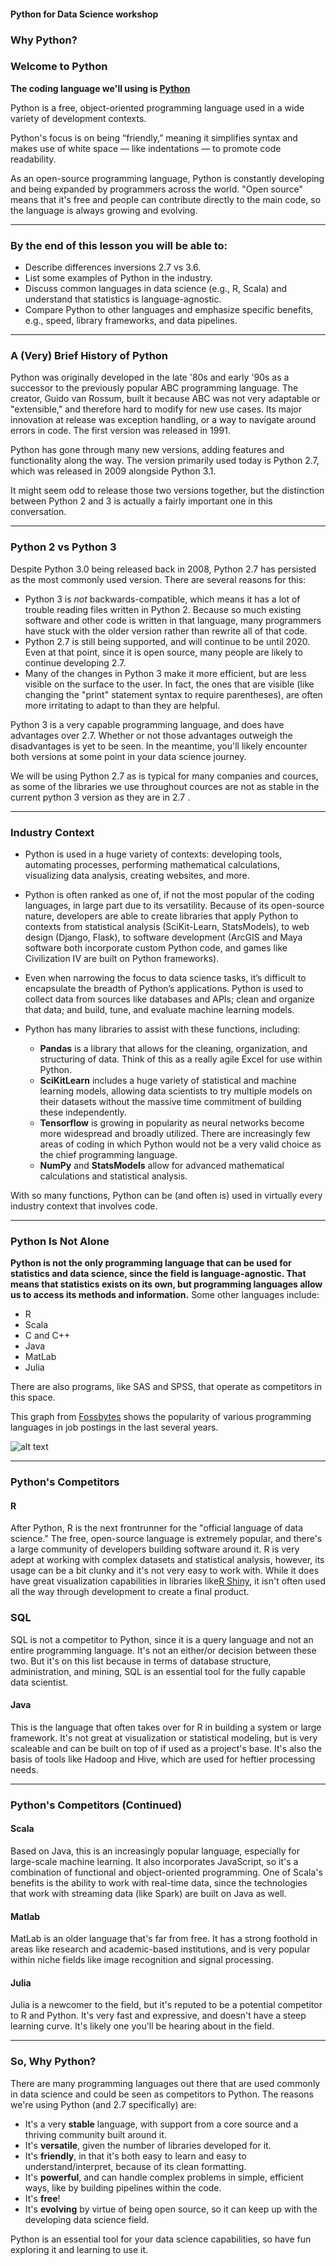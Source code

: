 #### Python for Data Science workshop
### Why Python?

### Welcome to Python

**The coding language we'll using is [Python](https://www.python.org/)**

Python is a free, object-oriented programming language used in a wide variety of development contexts.

Python's focus is on being “friendly,” meaning it simplifies syntax and makes use of white space — like indentations — to promote code readability.

As an open-source programming language, Python is constantly developing and being expanded by programmers across the world. "Open source" means that it's free and people can contribute directly to the main code, so the language is always growing and evolving.

----------------------------------

### By the end of this lesson you will be able to:

+ Describe differences inversions 2.7 vs 3.6.
+ List some examples of Python in the industry.
+ Discuss common languages in data science (e.g., R, Scala) and understand that statistics is language-agnostic.
+ Compare Python to other languages and emphasize specific benefits, e.g., speed, library frameworks, and data pipelines.

----------------------------------

### A (Very) Brief History of Python

Python was originally developed in the late '80s and early '90s as a successor to the previously popular ABC programming language. The creator, Guido van Rossum, built it because ABC was not very adaptable or "extensible," and therefore hard to modify for new use cases. Its major innovation at release was exception handling, or a way to navigate around errors in code. The first version was released in 1991.

Python has gone through many new versions, adding features and functionality along the way. The version primarily used today is Python 2.7, which was released in 2009 alongside Python 3.1.

It might seem odd to release those two versions together, but the distinction between Python 2 and 3 is actually a fairly important one in this conversation.

----------------------------------

### Python 2 vs Python 3

Despite Python 3.0 being released back in 2008, Python 2.7 has persisted as the most commonly used version. There are several reasons for this:
- Python 3 is *not* backwards-compatible, which means it has a lot of trouble reading files written in Python 2. Because so much existing software and other code is written in that language, many programmers have stuck with the older version rather than rewrite all of that code.
- Python 2.7 is still being supported, and will continue to be until 2020. Even at that point, since it is open source, many people are likely to continue developing 2.7.
- Many of the changes in Python 3 make it more efficient, but are less visible on the surface to the user. In fact, the ones that are visible (like changing the "print" statement syntax to require parentheses), are often more irritating to adapt to than they are helpful.

Python 3 is a very capable programming language, and does have advantages over 2.7. Whether or not those advantages outweigh the disadvantages is yet to be seen. In the meantime, you'll likely encounter both versions at some point in your data science journey.

We will be using Python 2.7 as is typical for many companies and cources, as some of the libraries we use throughout cources are not as stable in the current python 3 version as they are in 2.7 .

----------------------------------

### Industry Context

- Python is used in a huge variety of contexts: developing tools, automating processes, performing mathematical calculations, visualizing data analysis, creating websites, and more.

- Python is often ranked as one of, if not the most popular of the coding languages, in large part due to its versatility. Because of its open-source nature, developers are able to create libraries that apply Python to contexts from statistical analysis (SciKit-Learn, StatsModels), to web design (Django, Flask), to software development (ArcGIS and Maya software both incorporate custom Python code, and games like Civilization IV are built on Python frameworks).

- Even when narrowing the focus to data science tasks, it’s difficult to encapsulate the breadth of Python’s applications. Python is used to collect data from sources like databases and APIs; clean and organize that data; and build, tune, and evaluate machine learning models.

- Python has many libraries to assist with these functions, including:
  - **Pandas** is a library that allows for the cleaning, organization, and structuring of data. Think of this as a really agile Excel for use within Python.
  - **SciKitLearn** includes a huge variety of statistical and machine learning models, allowing data scientists to try multiple models on their datasets without the massive time commitment of building these independently.
  - **Tensorflow** is growing in popularity as neural networks become more widespread and broadly utilized. There are increasingly few areas of coding in which Python would not be a very valid choice as the chief programming language.
  - **NumPy** and **StatsModels** allow for advanced mathematical calculations and statistical analysis.

With so many functions, Python can be (and often is) used in virtually every industry context that involves code.
<!--
----------------------------------

_Slide Title_: Python Use Case: Dropbox

_Slide Content_:

Dropbox, the familiar file storage and sharing utility, is built almost entirely on Python. In fact, at PyCon in 2011, engineer Rian Hunter said that 99.9% of Dropbox’s code is written in Python. This includes everything from the server back-end, to the desktop client, to its data analytics. At the same conference, Hunter noted that Dropbox saves 1 million files every 15 minutes, which was more than tweets per minute at the time.

Because the entire stack is in Python, Dropbox data scientists can easily integrate information and perform analytics on large-scale network collaboration. Some examples of analytics performed include account prospecting and prioritization, managing sales-opportunity scores, and building a recommendation engine to help customers understand the best ways to use the software.  
-->

----------------------------------

### Python Is Not Alone

**Python is not the only programming language that can be used for statistics and data science, since the field is language-agnostic. That means that statistics exists on its own, but programming languages allow us to access its methods and information.**
Some other languages include:
- R
- Scala
- C and C++
- Java
- MatLab
- Julia

There are also programs, like SAS and SPSS, that operate as competitors in this space.

This graph from [Fossbytes](https://fossbytes.com/popular-top-programming-languages-machine-learning-data-science/) shows the popularity of various programming languages in job postings in the last several years.

![alt text](assets/programminglanguagespopularity.png)

----------------------------------

### Python's Competitors

#### R
After Python, R is the next frontrunner for the "official language of data science." The free, open-source language is extremely popular, and there's a large community of developers building software around it. R is very adept at working with complex datasets and statistical analysis, however, its usage can be a bit clunky and it's not very easy to work with. While it does have great visualization capabilities in libraries like[R Shiny](https://shiny.rstudio.com/), it isn't often used all the way through development to create a final product. 

### SQL
SQL is not a competitor to Python, since it is a query language and not an entire programming language. It's not an either/or decision between these two. But it's on this list because in terms of database structure, administration, and mining, SQL is an essential tool for the fully capable data scientist.

#### Java
This is the language that often takes over for R in building a system or large framework. It's not great at visualization or statistical modeling, but is very scaleable and can be built on top of if used as a project's base. It's also the basis of tools like Hadoop and Hive, which are used for heftier processing needs.

----------------------------------

### Python's Competitors (Continued)

#### Scala
Based on Java, this is an increasingly popular language, especially for large-scale machine learning. It also incorporates JavaScript, so it's a combination of functional and object-oriented programming. One of Scala's benefits is the ability to work with real-time data, since the technologies that work with streaming data (like Spark) are built on Java as well.

#### Matlab
MatLab is an older language that's far from free. It has a strong foothold in areas like research and academic-based institutions, and is very popular within niche fields like image recognition and signal processing.

#### Julia
Julia is a newcomer to the field, but it's reputed to be a potential competitor to R and Python. It's very fast and expressive, and doesn't have a steep learning curve. It's likely one you'll be hearing about in the field.


----------------------------------

### So, Why Python?

There are many programming languages out there that are used commonly in data science and could be seen as competitors to Python. The reasons we're using Python (and 2.7 specifically) are:
- It's a very **stable** language, with support from a core source and a thriving community built around it.
- It's **versatile**, given the number of libraries developed for it.
- It's **friendly**, in that it's both easy to learn and easy to understand/interpret, because of its clean formatting.
- It's **powerful**, and can handle complex problems in simple, efficient ways, like by building pipelines within the code.
- It's **free**!
- It's **evolving** by virtue of being open source, so it can keep up with the developing data science field.

Python is an essential tool for your data science capabilities, so have fun exploring it and learning to use it.
